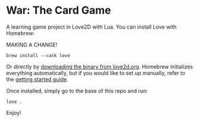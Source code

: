 # War: The Card Game

A learning game project in Love2D with Lua. You can install Love with Homebrew:

MAKING A CHANGE!

```
brew install --cask love
```

Or directly by [downloading the binary from love2d.org](https://love2d.org/#download). Homebrew initializes everything automatically, but if you would like to set up manually, refer to the [getting started guide](https://www.love2d.org/wiki/Getting_Started).

Once installed, simply go to the base of this repo and run:

```
love .
```

Enjoy!
